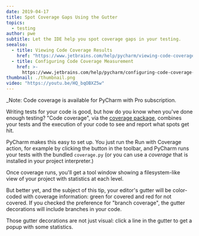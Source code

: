 ```yaml
---
date: 2019-04-17
title: Spot Coverage Gaps Using the Gutter
topics:
  - testing
author: pwe
subtitle: Let the IDE help you spot coverage gaps in your testing.
seealso:
  - title: Viewing Code Coverage Results
    href: "https://www.jetbrains.com/help/pycharm/viewing-code-coverage-results.html"
  - title: Configuring Code Coverage Measurement
    href: >-
      https://www.jetbrains.com/help/pycharm/configuring-code-coverage-measurement.html
thumbnail: ./thumbnail.png
video: "https://youtu.be/HQ_bqOBXZ5w"
---
```


\_Note: Code coverage is available for PyCharm with Pro subscription.

Writing tests for your code is good, but how do you know when you've done enough testing? "Code coverage", via the [coverage package](https://pypi.org/project/coverage/), combines your tests and the execution of your code to see and report what spots get hit.

PyCharm makes this easy to set up. You just run the Run with Coverage action, for example by clicking the button in the toolbar, and PyCharm runs your tests
with the bundled `coverage.py` (or you can use a _coverage_ that is installed in your project interpreter.)

Once coverage runs, you'll get a tool window showing a filesystem-like view of your project with statistics at each level.

But better yet, and the subject of this tip, your editor's gutter will be color-coded with coverage information: green for covered and red for not covered. If you checked the preference for "branch coverage", the gutter decorations will include branches in your code.

Those gutter decorations are not just visual: click a line in the gutter to get a popup with some statistics.
